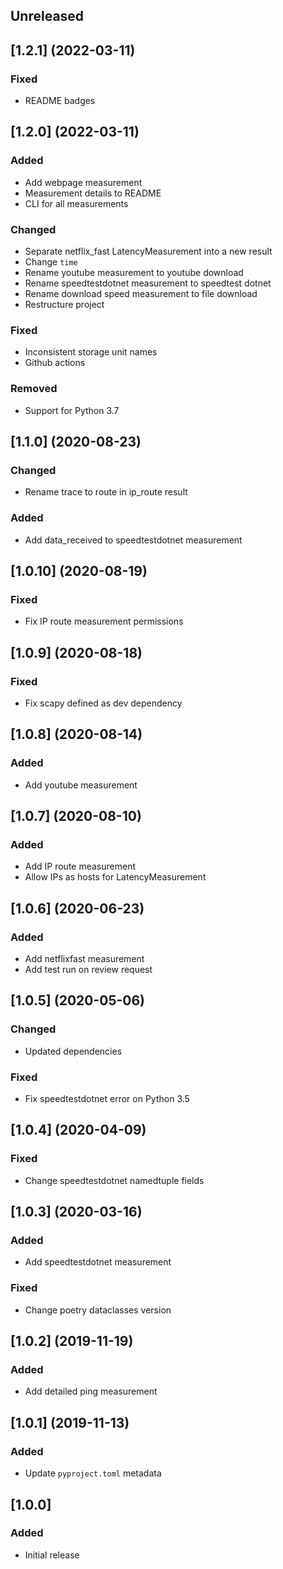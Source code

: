 ## Unreleased

## [1.2.1] (2022-03-11)

### Fixed
- README badges

## [1.2.0] (2022-03-11)

### Added
- Add webpage measurement
- Measurement details to README
- CLI for all measurements

### Changed
- Separate netflix_fast LatencyMeasurement into a new result
- Change `time`
- Rename youtube measurement to youtube download
- Rename speedtestdotnet measurement to speedtest dotnet
- Rename download speed measurement to file download
- Restructure project

### Fixed
- Inconsistent storage unit names
- Github actions

### Removed
- Support for Python 3.7

## [1.1.0] (2020-08-23)

### Changed
- Rename trace to route in ip_route result

### Added
- Add data_received to speedtestdotnet measurement

## [1.0.10] (2020-08-19)

### Fixed
- Fix IP route measurement permissions

## [1.0.9] (2020-08-18)

### Fixed
- Fix scapy defined as dev dependency

## [1.0.8] (2020-08-14)

### Added
- Add youtube measurement

## [1.0.7] (2020-08-10)

### Added
- Add IP route measurement
- Allow IPs as hosts for LatencyMeasurement

## [1.0.6] (2020-06-23)

### Added
- Add netflixfast measurement
- Add test run on review request

## [1.0.5] (2020-05-06)

### Changed
- Updated dependencies

### Fixed
- Fix speedtestdotnet error on Python 3.5

## [1.0.4] (2020-04-09)

### Fixed
- Change speedtestdotnet namedtuple fields

## [1.0.3] (2020-03-16)

### Added
- Add speedtestdotnet measurement
### Fixed
- Change poetry dataclasses version

## [1.0.2] (2019-11-19)

### Added
- Add detailed ping measurement

## [1.0.1] (2019-11-13)

### Added
- Update `pyproject.toml` metadata

## [1.0.0]

### Added
- Initial release
